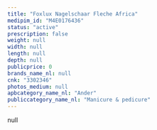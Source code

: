 ```yaml
---
title: "Foxlux Nagelschaar Fleche Africa"
medipim_id: "M4E0176436"
status: "active"
prescription: false
weight: null
width: null
length: null
depth: null
publicprice: 0
brands_name_nl: null
cnk: "3302346"
photos_medium: null
apbcategory_name_nl: "Ander"
publiccategory_name_nl: "Manicure & pedicure"
---
```

null
